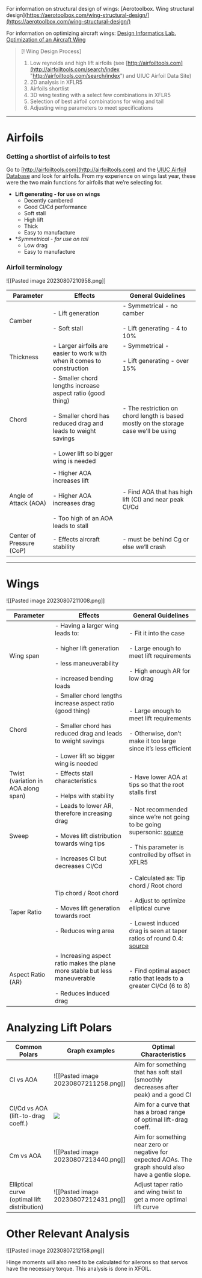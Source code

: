 For information on structural design of wings: [Aerotoolbox. Wing structural design](https://aerotoolbox.com/wing-structural-design/](https://aerotoolbox.com/wing-structural-design/)

For information on optimizing aircraft wings: [Design Informatics Lab. Optimization of an Aircraft Wing
](https://designinformaticslab.github.io/_teaching//designopt/projects/2016/desopt_2016_08.pdf)


> [! Wing Design Process] 
> 1. Low reynolds and high lift airfoils (see [http://airfoiltools.com](http://airfoiltools.com/search/index "http://airfoiltools.com/search/index") and UIUC Airfoil Data Site)
> 2. 2D analysis in XFLR5
> 3. Airfoils shortlist
> 4. 3D wing testing with a select few combinations in XFLR5
> 5. Selection of best airfoil combinations for wing and tail
> 6. Adjusting wing parameters to meet specifications   



---

# Airfoils

### Getting a shortlist of airfoils to test

Go to [http://airfoiltools.com](http://airfoiltools.com) and the [UIUC Airfoil Database](https://m-selig.ae.illinois.edu/ads/coord_database.html) and look for airfoils. From my experience on wings last year, these were the two main functions for airfoils that we’re selecting for.

- **Lift generating - for use on wings**
    - Decently cambered
    - Good Cl/Cd performance
    - Soft stall
    - High lift
    - Thick
    - Easy to manufacture
- **Symmetrical - for use on tail*
    - Low drag
    - Easy to manufacture

### Airfoil terminology
![[Pasted image 20230807210958.png]]

|Parameter|Effects|General Guidelines|
|---|---|---|
|Camber|- Lift generation<br>    <br>- Soft stall|- Symmetrical - no camber<br>    <br>- Lift generating - 4 to 10%|
|Thickness|- Larger airfoils are easier to work with when it comes to construction|- Symmetrical -<br>    <br>- Lift generating - over 15%|
|Chord|- Smaller chord lengths increase aspect ratio (good thing)<br>    <br>- Smaller chord has reduced drag and leads to weight savings<br>    <br>- Lower lift so bigger wing is needed|- The restriction on chord length is based mostly on the storage case we’ll be using|
||||
|Angle of Attack (AOA)|- Higher AOA increases lift<br>    <br>- Higher AOA increases drag<br>    <br>- Too high of an AOA leads to stall|- Find AOA that has high lift (Cl) and near peak Cl/Cd|
|Center of Pressure (CoP)|- Effects aircraft stability|- must be behind Cg or else we’ll crash|


---



# Wings

![[Pasted image 20230807211008.png]]

|Parameter|Effects|General Guidelines|
|---|---|---|
|Wing span|- Having a larger wing leads to:<br>    <br>    - higher lift generation<br>        <br>    - less maneuverability<br>        <br>    - increased bending loads|- Fit it into the case<br>    <br>- Large enough to meet lift requirements<br>    <br>- High enough AR for low drag|
|Chord|- Smaller chord lengths increase aspect ratio (good thing)<br>    <br>- Smaller chord has reduced drag and leads to weight savings<br>    <br>- Lower lift so bigger wing is needed|- Large enough to meet lift requirements<br>    <br>- Otherwise, don’t make it too large since it’s less efficient|
|Twist (variation in AOA along span)|- Effects stall characteristics<br>    <br>- Helps with stability|- Have lower AOA at tips so that the root stalls first|
|Sweep|- Leads to lower AR, therefore increasing drag<br>    <br>- Moves lift distribution towards wing tips<br>    <br>- Increases Cl but decreases Cl/Cd|- Not recommended since we’re not going to be going supersonic: [source](https://aerotoolbox.com/intro-sweep-angle/)<br>    <br>- This parameter is controlled by offset in XFLR5|
||||
|Taper Ratio|Tip chord / Root chord<br><br>- Moves lift generation towards root<br>    <br>- Reduces wing area|- Calculated as: Tip chord / Root chord<br>    <br>- Adjust to optimize elliptical curve<br>    <br>- Lowest induced drag is seen at taper ratios of round 0.4: [source](https://dergipark.org.tr/tr/download/article-file/629766)|
|Aspect Ratio (AR)|- Increasing aspect ratio makes the plane more stable but less maneuverable<br>    <br>- Reduces induced drag|- Find optimal aspect ratio that leads to a greater Cl/Cd (6 to 8)|


# Analyzing Lift Polars


| Common Polars                                | Graph examples                                                                                                                                                                                              | Optimal Characteristics                                                             |     
| -------------------------------------------- | ----------------------------------------------------------------------------------------------------------------------------------------------------------------------------------------------------------- | ----------------------------------------------------------------------------------- | 
| Cl vs AOA                                    | ![[Pasted image 20230807211258.png]]                                                                                                                                                                        | Aim for something that has soft stall (smoothly decreases after peak) and a good Cl |     |
| Cl/Cd vs AOA (lift-to-drag coeff.)           | **![](https://lh4.googleusercontent.com/bCyiAMT6agy6Rihcx1RlT57Tn1WVyE51feWd55L6bcbEJuf0XvlkckTI92FhwPhwEFQSkblHLfppUYwJ0aAczO4Fa0zLCxWhxauucxpGVPEtAS1sqZ2tghV1T_3b1zNhGT27o8jLhkH0r6XYWQKaWquVmg=s2048)** | Aim for a curve that has a broad range of optimal lift-drag coeff.                  |     |
| Cm vs AOA                                    | ![[Pasted image 20230807213440.png]]                                                                                                                                                                        | Aim for something near zero or negative for expected AOAs. The graph should also have a gentle slope.                           |     |
| Elliptical curve (optimal lift distribution) | ![[Pasted image 20230807212431.png]]                                                                                                                                                                        | Adjust taper ratio and wing twist to get a more optimal lift curve                  |     |




# Other Relevant Analysis

![[Pasted image 20230807212158.png]]

Hinge moments will also need to be calculated for ailerons so that servos have the necessary torque. This analysis is done in XFOIL.